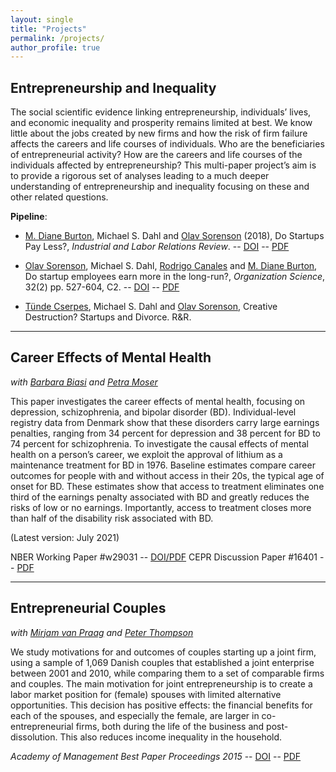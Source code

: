 ```yaml
---
layout: single
title: "Projects"
permalink: /projects/
author_profile: true
---
```


## Entrepreneurship and Inequality

The social scientific evidence linking entrepreneurship, individuals’ lives, and economic inequality and prosperity remains limited at best. We know little about the jobs created by new firms and how the risk of firm failure affects the careers and life courses of individuals. Who are the beneficiaries of entrepreneurial activity? How are the careers and life courses of the individuals affected by entrepreneurship? This multi-paper project’s aim is to provide a rigorous set of analyses leading to a much deeper understanding of entrepreneurship and inequality focusing on these and other related questions.

__Pipeline__:

  * [M. Diane Burton](https://scholar.google.com/citations?user=dreTJDYAAAAJ&hl=da), Michael S. Dahl and [Olav Sorenson](http://www.olavsorenson.net) (2018), Do Startups Pay Less?, *Industrial and Labor Relations Review*. -- [DOI](https://doi.org/10.1177/0019793917747240) -- [PDF](https://michaeldahl.github.io/files/pubs/Burton-etal-2018-ILRR.pdf)

  * [Olav Sorenson](http://www.olavsorenson.net), Michael S. Dahl, [Rodrigo Canales](https://scholar.google.com/citations?user=TUt5VNMAAAAJ&hl=en) and [M. Diane Burton](https://scholar.google.com/citations?user=dreTJDYAAAAJ&hl=da), Do startup employees earn more in the long-run?, *Organization Science*, 32(2) pp. 527-604, C2. -- [DOI](https://doi.org/10.1287/orsc.2020.1371) -- [PDF](https://pubsonline.informs.org/doi/pdf/10.1287/orsc.2020.1371)

  * [Tünde Cserpes](https://www.tundecserpes.com/), Michael S. Dahl and [Olav Sorenson](http://www.olavsorenson.net), Creative Destruction? Startups and Divorce. R&R.

___

## Career Effects of Mental Health

*with [Barbara Biasi](https://www.barbarabiasi.com) and [Petra Moser](https://www.petramoser.net)*

This paper investigates the career effects of mental health, focusing on depression, schizophrenia, and bipolar disorder (BD). Individual-level registry data from Denmark show that these disorders carry large earnings penalties, ranging from 34 percent for depression and 38 percent for BD to 74 percent for schizophrenia. To investigate the causal effects of mental health on a person’s career, we exploit the approval of lithium as a maintenance treatment for BD in 1976. Baseline estimates compare career outcomes for people with and without access in their 20s, the typical age of onset for BD. These estimates show that access to treatment eliminates one third of the earnings penalty associated with BD and greatly reduces the risks of low or no earnings. Importantly, access to treatment closes more than half of the disability risk associated with BD.

(Latest version: July 2021)

NBER Working Paper #w29031 -- [DOI/PDF](https://doi.org/10.3386/w29031)
CEPR Discussion Paper #16401 -- [PDF](https://cepr.org/active/publications/discussion_papers/dp.php?dpno=16401)

___

## Entrepreneurial Couples

*with [Mirjam van Praag](https://scholar.google.com/citations?user=_DG87ikAAAAJ&hl=da) and [Peter Thompson](https://scholar.google.com/citations?user=JfUVbEsAAAAJ&hl=da)*

We study motivations for and outcomes of couples starting up a joint firm, using a sample of 1,069 Danish couples that established a joint enterprise between 2001 and 2010, while comparing them to a set of comparable firms and couples. The main motivation for joint entrepreneurship is to create a labor market position for (female) spouses with limited alternative opportunities. This decision has positive effects: the financial benefits for each of the spouses, and especially the female, are larger in co-entrepreneurial firms, both during the life of the business and post-dissolution. This also reduces income inequality in the household.

_Academy of Management Best Paper Proceedings 2015_ -- [DOI](https://dx.doi.org/10.5465/AMBPP.2015.204) -- [PDF](https://michaeldahl.github.io/files/pubs/Dahl-VanPraag-Thompson-2015-AOM.pdf)



